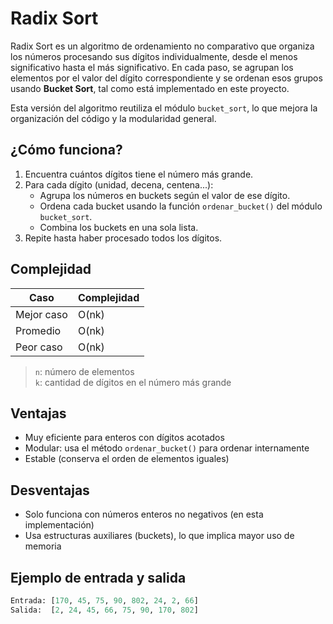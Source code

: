 # Radix Sort

Radix Sort es un algoritmo de ordenamiento no comparativo que organiza los números procesando sus dígitos individualmente, desde el menos significativo hasta el más significativo. En cada paso, se agrupan los elementos por el valor del dígito correspondiente y se ordenan esos grupos usando **Bucket Sort**, tal como está implementado en este proyecto.

Esta versión del algoritmo reutiliza el módulo `bucket_sort`, lo que mejora la organización del código y la modularidad general.

##  ¿Cómo funciona?

1. Encuentra cuántos dígitos tiene el número más grande.
2. Para cada dígito (unidad, decena, centena...):
   - Agrupa los números en buckets según el valor de ese dígito.
   - Ordena cada bucket usando la función `ordenar_bucket()` del módulo `bucket_sort`.
   - Combina los buckets en una sola lista.
3. Repite hasta haber procesado todos los dígitos.

##  Complejidad

| Caso         | Complejidad |
|--------------|-------------|
| Mejor caso   | O(nk)       |
| Promedio     | O(nk)       |
| Peor caso    | O(nk)       |

> `n`: número de elementos  
> `k`: cantidad de dígitos en el número más grande

##  Ventajas

- Muy eficiente para enteros con dígitos acotados
- Modular: usa el método `ordenar_bucket()` para ordenar internamente
- Estable (conserva el orden de elementos iguales)

##  Desventajas

- Solo funciona con números enteros no negativos (en esta implementación)
- Usa estructuras auxiliares (buckets), lo que implica mayor uso de memoria

##  Ejemplo de entrada y salida

```python
Entrada: [170, 45, 75, 90, 802, 24, 2, 66]
Salida:  [2, 24, 45, 66, 75, 90, 170, 802]
